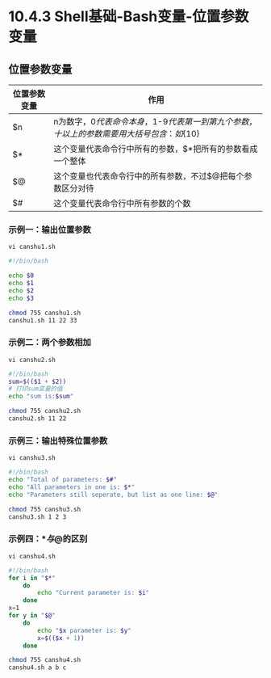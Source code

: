 # 10.4.3 Shell基础-Bash变量-位置参数变量

## 位置参数变量
| 位置参数变量 | 作用 |
| ---- | ---- |
| $n | n为数字，$0代表命令本身，$1-$9代表第一到第九个参数，十以上的参数需要用大括号包含：如${10} |
| $* | 这个变量代表命令行中所有的参数，$*把所有的参数看成一个整体 |
| $@ | 这个变量也代表命令行中的所有参数，不过$@把每个参数区分对待 |
| $# | 这个变量代表命令行中所有参数的个数 |
### 示例一：输出位置参数
`vi canshu1.sh`
```bash
#!/bin/bash

echo $0
echo $1
echo $2
echo $3
```
```bash
chmod 755 canshu1.sh
canshu1.sh 11 22 33
```
### 示例二：两个参数相加
`vi canshu2.sh`
```bash
#!/bin/bash
sum=$(($1 + $2))
# 打印sum变量的值
echo "sum is:$sum"
```
```bash
chmod 755 canshu2.sh
canshu2.sh 11 22
```
### 示例三：输出特殊位置参数
`vi canshu3.sh`
```bash
#!/bin/bash
echo "Total of parameters: $#"
echo "All parameters in one is: $*"
echo "Parameters still seperate, but list as one line: $@"
```
```bash
chmod 755 canshu3.sh
canshu3.sh 1 2 3
```
### 示例四：$*与$@的区别
`vi canshu4.sh`
```bash
#!/bin/bash
for i in "$*"
    do
        echo "Current parameter is: $i"
    done
x=1
for y in "$@"
    do
        echo "$x parameter is: $y"
        x=$(($x + 1))
    done
```
```bash
chmod 755 canshu4.sh
canshu4.sh a b c
```
